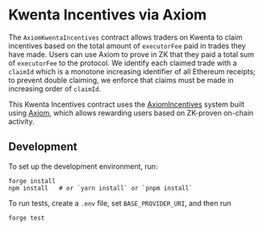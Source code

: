 # Kwenta Incentives via Axiom

The `AxiomKwentaIncentives` contract allows traders on Kwenta to claim incentives based on the total amount of `executorFee` paid in trades they have made. Users can use Axiom to prove in ZK that they paid a total sum of `executorFee` to the protocol. We identify each claimed trade with a `claimId` which is a monotone increasing identifier of all Ethereum receipts; to prevent double claiming, we enforce that claims must be made in increasing order of `claimId`.

This Kwenta Incentives contract uses the [AxiomIncentives](https://github.com/axiom-crypto/axiom-incentives) system built using [Axiom](https://axiom.xyz), which allows rewarding users based on ZK-proven on-chain activity.

## Development

To set up the development environment, run:

```
forge install
npm install   # or `yarn install` or `pnpm install`
```

To run tests, create a `.env` file, set `BASE_PROVIDER_URI`, and then run

```
forge test
```
